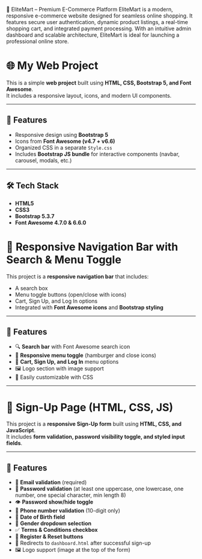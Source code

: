 🛒 EliteMart – Premium E-Commerce Platform
EliteMart is a modern, responsive e-commerce website designed for seamless online shopping. It features secure user authentication, dynamic product listings,
a real-time shopping cart, and integrated payment processing. With an intuitive admin dashboard and scalable architecture,
EliteMart is ideal for launching a professional online store.

# 🌐 My Web Project

This is a simple **web project** built using **HTML, CSS, Bootstrap 5, and Font Awesome**.  
It includes a responsive layout, icons, and modern UI components.

---

## 🚀 Features
- Responsive design using **Bootstrap 5**
- Icons from **Font Awesome (v4.7 + v6.6)**
- Organized CSS in a separate `Style.css`
- Includes **Bootstrap JS bundle** for interactive components (navbar, carousel, modals, etc.)

---

## 🛠 Tech Stack
- **HTML5**
- **CSS3**
- **Bootstrap 5.3.7**
- **Font Awesome 4.7.0 & 6.6.0**

# 🛒 Responsive Navigation Bar with Search & Menu Toggle

This project is a **responsive navigation bar** that includes:
- A search box
- Menu toggle buttons (open/close with icons)
- Cart, Sign Up, and Log In options
- Integrated with **Font Awesome icons** and **Bootstrap styling**

---

## 🚀 Features
- 🔍 **Search bar** with Font Awesome search icon
- 📱 **Responsive menu toggle** (hamburger and close icons)
- 🛒 **Cart, Sign Up, and Log In** menu options
- 🖼️ Logo section with image support
- 🎨 Easily customizable with CSS

---


# 📝 Sign-Up Page (HTML, CSS, JS)

This project is a **responsive Sign-Up form** built using **HTML, CSS, and JavaScript**.  
It includes **form validation, password visibility toggle, and styled input fields**.



---

## 🚀 Features
- 📧 **Email validation** (required)
- 🔑 **Password validation** (at least one uppercase, one lowercase, one number, one special character, min length 8)
- 👁️ **Password show/hide toggle**
- 📱 **Phone number validation** (10-digit only)
- 🎂 **Date of Birth field**
- 🚻 **Gender dropdown selection**
- ✅ **Terms & Conditions checkbox**
- 🔄 **Register & Reset buttons**
- 🔗 Redirects to `dashboard.html` after successful sign-up
- 🖼️ Logo support (image at the top of the form)


